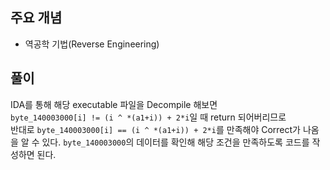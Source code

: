 ## 주요 개념

- 역공학 기법(Reverse Engineering)

## 풀이

IDA를 통해 해당 executable 파일을 Decompile 해보면  
`byte_140003000[i] != (i ^ *(a1+i)) + 2*i`일 때 return 되어버리므로  
반대로 `byte_140003000[i] == (i ^ *(a1+i)) + 2*i`를 만족해야 Correct가 나옴을 알 수 있다.
`byte_140003000`의 데이터를 확인해 해당 조건을 만족하도록 코드를 작성하면 된다.
